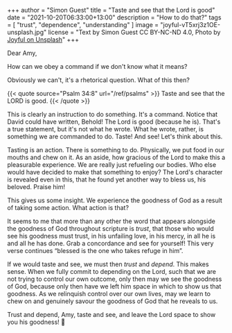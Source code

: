 +++
author = "Simon Guest"
title = "Taste and see that the Lord is good"
date = "2021-10-20T06:33:00+13:00"
description = "How to do that?"
tags = [ "trust", "dependence", "understanding" ]
image = "joyful-vT5xrj3z1OE-unsplash.jpg"
license = "Text by Simon Guest CC BY-NC-ND 4.0, Photo by [Joyful on Unsplash](https://unsplash.com/photos/vT5xrj3z1OE)"
+++

Dear Amy,

How can we obey a command if we don't know what it means?

Obviously we can't, it's a rhetorical question. What of this then?

{{< quote source="Psalm 34:8" url="/ref/psalms" >}}
Taste and see that the LORD is good.
{{< /quote >}}

This is clearly an instruction to do something. It's a command. Notice that David could have written, Behold! The Lord is good (because he is). That's a true statement, but it's not what he wrote. What he wrote, rather, is something we are commanded to do. Taste! And see! Let's think about this.

Tasting is an action. There is something to do. Physically, we put food in our mouths and chew on it. As an aside, how gracious of the Lord to make this a pleasurable experience. We are really just refueling our bodies. Who else would have decided to make that something to enjoy? The Lord's character is revealed even in this, that he found yet another way to bless us, his beloved. Praise him!

This gives us some insight. We experience the goodness of God as a result of taking some action. What action is that?

It seems to me that more than any other the word that appears alongside the goodness of God throughout scripture is _trust_, that those who would see his goodness must trust, in his unfailing love, in his mercy, in all he is and all he has done. Grab a concordance and see for yourself! This very verse continues “blessed is the one who takes refuge in him”.

If we would taste and see, we must then _trust_ and _depend_. This makes sense. When we fully commit to depending on the Lord, such that we are not trying to control our own outcome, only then may we see the goodness of God, because only then have we left him space in which to show us that goodness. As we relinquish control over our own lives, may we learn to chew on and genuinely savour the goodness of God that he reveals to us.

Trust and depend, Amy, taste and see, and leave the Lord space to show you his goodness! 🙏
